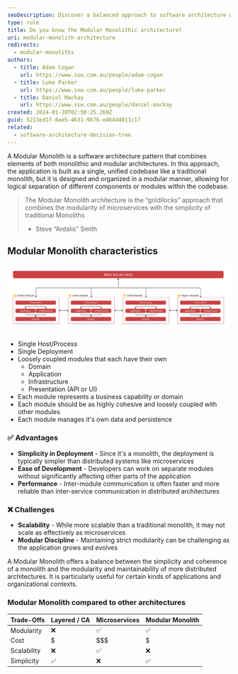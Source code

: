 ```yaml
---
seoDescription: Discover a balanced approach to software architecture with Modular Monoliths, combining simplicity and modularity for scalable and maintainable applications.
type: rule
title: Do you know the Modular Monolithic architecture?
uri: modular-monolith-architecture
redirects:
  - modular-monoliths
authors:
  - title: Adam Cogan
    url: https://www.ssw.com.au/people/adam-cogan
  - title: Luke Parker
    url: https://www.ssw.com.au/people/luke-parker
  - title: Daniel Mackay
    url: https://www.ssw.com.au/people/daniel-mackay
created: 2024-01-20T02:50:25.269Z
guid: 5213ed1f-8ae5-4631-9b76-e464d4011c17
related:
  - software-architecture-decision-tree
---
```


A Modular Monolith is a software architecture pattern that combines elements of both monolithic and modular architectures. In this approach, the application is built as a single, unified codebase like a traditional monolith, but it is designed and organized in a modular manner, allowing for logical separation of different components or modules within the codebase.

<!--endintro-->

> The Modular Monolith architecture is the “goldilocks” approach that combines the modularity of microservices with the simplicity of traditional Monoliths
>
> - Steve “Ardalis” Smith

## Modular Monolith characteristics

![Figure: Modular Monolith architecture](modular-monolith.jpg)

- Single Host/Process
- Single Deployment
- Loosely coupled modules that each have their own
  - Domain
  - Application
  - Infrastructure
  - Presentation (API or UI)
- Each module represents a business capability or domain
- Each module should be as highly cohesive and loosely coupled with other modules
- Each module manages it's own data and persistence

### ✅ Advantages

- **Simplicity in Deployment** - Since it's a monolith, the deployment is typically simpler than distributed systems like microservices
- **Ease of Development** - Developers can work on separate modules without significantly affecting other parts of the application
- **Performance** - Inter-module communication is often faster and more reliable than inter-service communication in distributed architectures

### ❌ Challenges

- **Scalability** - While more scalable than a traditional monolith, it may not scale as effectively as microservices
- **Modular Discipline** - Maintaining strict modularity can be challenging as the application grows and evolves

A Modular Monolith offers a balance between the simplicity and coherence of a monolith and the modularity and maintainability of more distributed architectures. It is particularly useful for certain kinds of applications and organizational contexts.

### Modular Monolith compared to other architectures

| Trade-Offs  | Layered / CA | Microservices | Modular Monolith |
| ----------- | ------------ | ------------- | ---------------- |
| Modularity  | ❌           | ✅            | ✅               |
| Cost        | $            | $$$           | $                |
| Scalability | ❌           | ✅            | ❌               |
| Simplicity  | ✅           | ❌            | ✅               |
